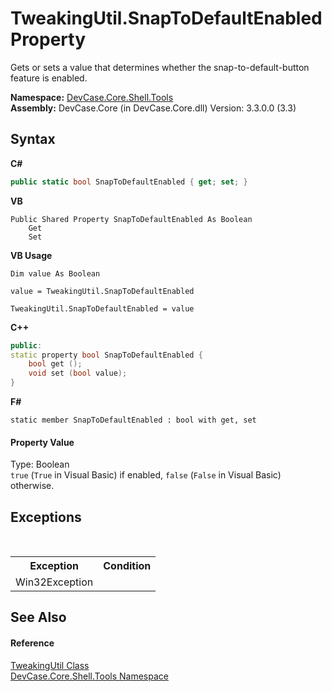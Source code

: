 # TweakingUtil.SnapToDefaultEnabled Property 
 

Gets or sets a value that determines whether the snap-to-default-button feature is enabled.

**Namespace:**&nbsp;<a href="N_DevCase_Core_Shell_Tools">DevCase.Core.Shell.Tools</a><br />**Assembly:**&nbsp;DevCase.Core (in DevCase.Core.dll) Version: 3.3.0.0 (3.3)

## Syntax

**C#**<br />
``` C#
public static bool SnapToDefaultEnabled { get; set; }
```

**VB**<br />
``` VB
Public Shared Property SnapToDefaultEnabled As Boolean
	Get
	Set
```

**VB Usage**<br />
``` VB Usage
Dim value As Boolean

value = TweakingUtil.SnapToDefaultEnabled

TweakingUtil.SnapToDefaultEnabled = value
```

**C++**<br />
``` C++
public:
static property bool SnapToDefaultEnabled {
	bool get ();
	void set (bool value);
}
```

**F#**<br />
``` F#
static member SnapToDefaultEnabled : bool with get, set

```


#### Property Value
Type: Boolean<br />`true` (`True` in Visual Basic) if enabled, `false` (`False` in Visual Basic) otherwise.

## Exceptions
&nbsp;<table><tr><th>Exception</th><th>Condition</th></tr><tr><td>Win32Exception</td><td /></tr></table>

## See Also


#### Reference
<a href="T_DevCase_Core_Shell_Tools_TweakingUtil">TweakingUtil Class</a><br /><a href="N_DevCase_Core_Shell_Tools">DevCase.Core.Shell.Tools Namespace</a><br />